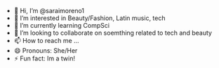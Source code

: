 - 👋 Hi, I’m @saraimoreno1
- 👀 I’m interested in Beauty/Fashion, Latin music, tech
- 🌱 I’m currently learning CompSci
- 💞️ I’m looking to collaborate on soemthing related to tech and beauty
- 📫 How to reach me ...
- 😄 Pronouns: She/Her
- ⚡ Fun fact: Im a twin!

<!---
saraimoreno1/saraimoreno1 is a ✨ special ✨ repository because its `README.md` (this file) appears on your GitHub profile.
You can click the Preview link to take a look at your changes.
--->
